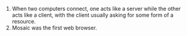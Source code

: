 1. When two computers connect, one acts like a server while the other acts like a client, with the client usually asking for some form of a resource.
2. Mosaic was the first web browser.